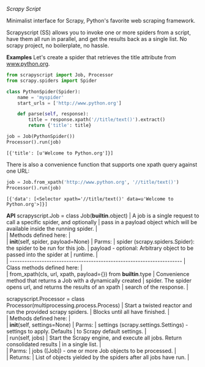 *Scrapy Script*

Minimalist interface for Scrapy, Python's favorite web scraping framework.

Scrapyscript (SS) allows you to invoke one or more spiders from a script, have them all run in parallel, and get the results back as a single list.  No scrapy project, no boilerplate, no hassle.

**Examples**
Let's create a spider that retrieves the title attribute from www.python.org.

``` python
from scrapyscript import Job, Processor
from scrapy.spiders import Spider

class PythonSpider(Spider):
    name = 'myspider'
    start_urls = ['http://www.python.org']

    def parse(self, response):
        title = response.xpath('//title/text()').extract()
        return {'title': title}

job = Job(PythonSpider())
Processor().run(job)
```

``` text
[{'title': [u'Welcome to Python.org']}]
```

There is also a convenience function that supports one xpath query against one URL:

``` python
job = Job.from_xpath('http://www.python.org', '//title/text()')
Processor().run(job)
```

``` text
[{'data': [<Selector xpath='//title/text()' data=u'Welcome to Python.org'>]}]
```

**API**
scrapyscript.Job = class Job(__builtin__.object)
 |  A job is a single request to call a specific spider, and optionally
 |  pass in a payload object which will be available inside the running spider.
 |  
 |  Methods defined here:
 |  
 |  __init__(self, spider, payload=None)
 |      Parms:
 |      spider (scrapy.spiders.Spider): the spider to be run for this job.
 |      payload - optional: Arbitrary object to be passed into the spider at
 |                          runtime.
 |  
 |  ----------------------------------------------------------------------
 |  Class methods defined here:
 |  
 |  from_xpath(cls, url, xpath, payload={}) from __builtin__.type
 |      Convenience method that returns a Job with a dynamically created
 |      spider.  The spider opens url, and returns the results of an xpath
 |      search of the response.
 |  

scrapyscript.Processor = class Processor(multiprocessing.process.Process)
 |  Start a twisted reactor and run the provided scrapy spiders.
 |  Blocks until all have finished.
 |  
 |  Methods defined here:
 |  
 |  __init__(self, settings=None)
 |      Parms:
 |        settings (scrapy.settings.Settings) - settings to apply.  Defaults
 |      to Scrapy default settings.
 |  
 |  run(self, jobs)
 |      Start the Scrapy engine, and execute all jobs.  Return consolidated results
 |      in a single list.
 |      
 |      Parms:
 |        jobs ([Job]) - one or more Job objects to be processed.
 |      
 |      Returns:
 |        List of objects yielded by the spiders after all jobs have run.
 |  
